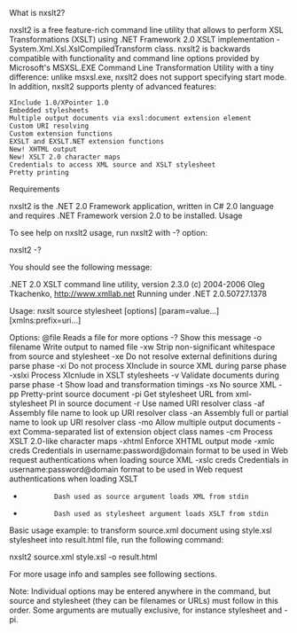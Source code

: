 What is nxslt2?

nxslt2 is a free feature-rich command line utility that allows to perform XSL Transformations (XSLT) using .NET Framework 2.0 XSLT implementation - System.Xml.Xsl.XslCompiledTransform class. nxslt2 is backwards compatible with functionality and command line options provided by Microsoft's MSXSL.EXE Command Line Transformation Utility with a tiny difference: unlike msxsl.exe, nxslt2 does not support specifying start mode. In addition, nxslt2 supports plenty of advanced features:

    XInclude 1.0/XPointer 1.0
    Embedded stylesheets
    Multiple output documents via exsl:document extension element
    Custom URI resolving
    Custom extension functions
    EXSLT and EXSLT.NET extension functions
    New! XHTML output
    New! XSLT 2.0 character maps
    Credentials to access XML source and XSLT stylesheet
    Pretty printing 

Requirements

nxslt2 is the .NET 2.0 Framework application, written in C# 2.0 language and requires .NET Framework version 2.0 to be installed.
Usage

To see help on nxslt2 usage, run nxslt2 with -? option:

nxslt2 -?

You should see the following message:

.NET 2.0 XSLT command line utility, version 2.3.0
(c) 2004-2006 Oleg Tkachenko, http://www.xmllab.net
Running under .NET 2.0.50727.1378

Usage: nxslt source stylesheet [options] [param=value...] [xmlns:prefix=uri...]

Options:
   @file        Reads a file for more options
  -?            Show this message
  -o filename   Write output to named file
  -xw           Strip non-significant whitespace from source and stylesheet
  -xe           Do not resolve external definitions during parse phase
  -xi           Do not process XInclude in source XML during parse phase
  -xslxi        Process XIcnlude in XSLT stylesheets
  -v            Validate documents during parse phase
  -t            Show load and transformation timings
  -xs           No source XML
  -pp           Pretty-print source document
  -pi           Get stylesheet URL from xml-stylesheet PI in source document
  -r            Use named URI resolver class
  -af           Assembly file name to look up URI resolver class
  -an           Assembly full or partial name to look up URI resolver class
  -mo           Allow multiple output documents
  -ext          Comma-separated list of extension object class names
  -cm           Process XSLT 2.0-like character maps
  -xhtml        Enforce XHTML output mode
  -xmlc creds   Credentials in username:password@domain format to be
                used in Web request authentications when loading source XML
  -xslc creds   Credentials in username:password@domain format to be
                used in Web request authentications when loading XSLT
  -             Dash used as source argument loads XML from stdin
  -             Dash used as stylesheet argument loads XSLT from stdin

Basic usage example: to transform source.xml document using style.xsl stylesheet into result.html file, run the following command:

nxslt2 source.xml style.xsl -o result.html

For more usage info and samples see following sections.

Note: Individual options may be entered anywhere in the command, but source and stylesheet (they can be filenames or URLs) must follow in this order. Some arguments are mutually exclusive, for instance stylesheet and -pi.
